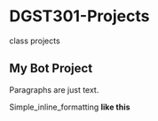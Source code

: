 # DGST301-Projects
class projects

## My Bot Project



Paragraphs are just text. 

Simple_inline_formatting **like this**
